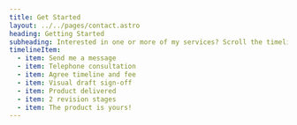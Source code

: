 ```yaml
---
title: Get Started
layout: ../../pages/contact.astro
heading: Getting Started
subheading: Interested in one or more of my services? Scroll the timeline, below
timelineItem:
  - item: Send me a message
  - item: Telephone consultation
  - item: Agree timeline and fee
  - item: Visual draft sign-off
  - item: Product delivered
  - item: 2 revision stages
  - item: The product is yours!
---
```

